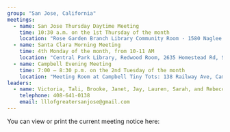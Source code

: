```yaml
---
group: "San Jose, California"
meetings:
  - name: San Jose Thursday Daytime Meeting
    time: 10:30 a.m. on the 1st Thursday of the month
    location: "Rose Garden Branch Library Community Room · 1580 Naglee Avenue, San Jose,  Near bus routes: 62, 63, 81"
  - name: Santa Clara Morning Meeting
    time: 4th Monday of the month, from 10-11 AM
    location: "Central Park Library, Redwood Room, 2635 Homestead Rd, Santa Clara  Near bus routes: 57, 58"
  - name: Campbell Evening Meeting
    time: 7:00 – 8:30 p.m. on the 2nd Tuesday of the month
    location: "Meeting Room at Campbell Tiny Tots: 138 Railway Ave, Campbell, CA 95008, Across from downtown Campbell light rail station and near bus route 26."
leaders:
  - name: Victoria, Tali, Brooke, Janet, Jay, Lauren, Sarah, and Rebecca
    telephone: 408-641-0138
    email: lllofgreatersanjose@gmail.com
---
```

You can view or print the current meeting notice here: